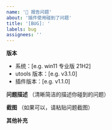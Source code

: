 ```yaml
---
name: '🐞 报告问题'
about: '插件使用碰到了问题'
title: '[BUG]: '
labels: bug
assignees: ''
---
```


**版本**

- 系统：[e.g. win11 专业版 21H2]
- utools 版本：[e.g. v3.1.0]
- 插件版本：[e.g. v1.1.0]

**问题描述**
（清晰简洁的描述你碰到的问题）

**截图**
（如果可以，请粘贴问题截图）

**其他补充**

